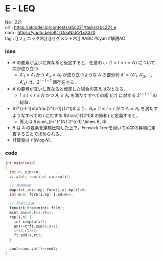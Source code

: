 # E - LEQ

No	: 221  
url	: https://atcoder.jp/contests/abc221/tasks/abc221_e  
com	: https://youtu.be/uK1LOoaN5lA?t=3370  
tag	: [[フェニック木]] [[セグメント木]] #ABC #cyan #解説AC   

### idea
- $A$ の要素が互いに異なると仮定すると，任意の $l,r$ $(1 \le l \lt r \le N)$ について次が成り立つ．
	- $A'_1=A_l$ かつ $A'_k=A_r$ が成り立つような $A$ の部分列 $A'=(A'_1,A'_2,\dots,A'_k)$ は，$2^{r-l-1}$ 個存在する．
- $A$ の要素が互いに異なると仮定した場合の答えは次となる．
	- $1 \le l \lt r \le N$ かつ $A_l \le A_r$ を満たすすべての組 $(l,r)$ に対する $2^{r-l-1}$ の総和．
- $2^{r-l-1}=\dfrac{2^{r-1}}{2^l}$ より，$B_r=$ ($1\le l \lt r$ かつ $A_l\le A_r$ を満たすようなすべての $l$ に対する $\frac{1}{2^l}$ の総和) と定義すると，
	- 答えは $\sum_{r=1}^{N}  2^{r-1} \times B_r$．
- $B$ は $A$ の要素を座標圧縮した上で，Fenwick Treeを用いて添字の昇順に走査することで求められる．
- 計算量は $\mathcal{O} (N \log N)$．

### code
```cpp
int	main(void)
{
  int n; cin>>n;
  vi a(n); rep(i,n) cin>>a[i];

  // 座標圧縮
  map<int,int> mp; fore(i,a) mp[i]=0;
  int m=0; fore(i,mp) i.sd=m++;

  // 昇順に走査
  fenwick_tree<mint> ft(m);
  mint ans=0,t=1,rt=1;
  rep(i,n) {
    int x=mp[a[i]];
    ans+=t*ft.sum(0,x+1);
    t*=2,rt/=2;
    ft.add(x,rt);
  }

  cout<<ans.val()<<endl;
}
```